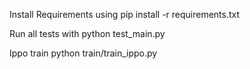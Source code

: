 Install Requirements using 
    pip install -r requirements.txt

Run all tests with
    python test_main.py

Ippo train
    python train/train_ippo.py
